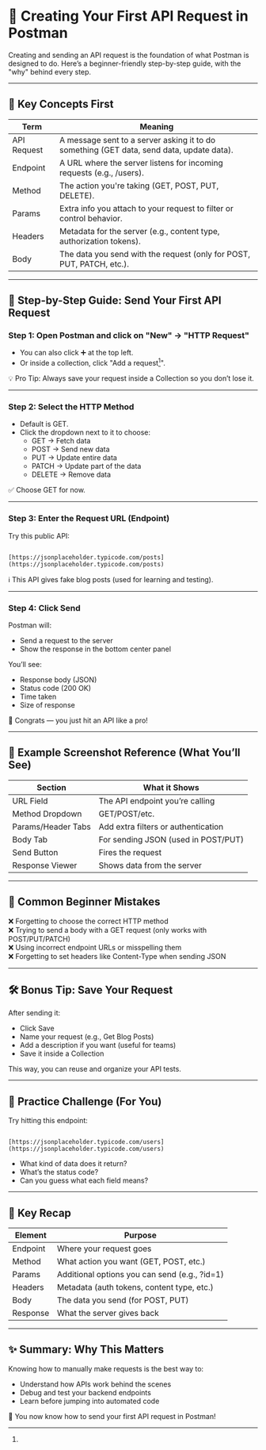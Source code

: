 # 🚀 Creating Your First API Request in Postman

Creating and sending an API request is the foundation of what Postman is designed to do. Here’s a beginner-friendly step-by-step guide, with the "why" behind every step.

---

## 🧠 Key Concepts First

| Term        | Meaning                                                                                  |
| ----------- | ---------------------------------------------------------------------------------------- |
| API Request | A message sent to a server asking it to do something (GET data, send data, update data). |
| Endpoint    | A URL where the server listens for incoming requests (e.g., /users).                     |
| Method      | The action you're taking (GET, POST, PUT, DELETE).                                       |
| Params      | Extra info you attach to your request to filter or control behavior.                     |
| Headers     | Metadata for the server (e.g., content type, authorization tokens).                      |
| Body        | The data you send with the request (only for POST, PUT, PATCH, etc.).                    |

---

## 🧱 Step-by-Step Guide: Send Your First API Request

### Step 1: Open Postman and click on "New" → "HTTP Request"
- You can also click ➕ at the top left.
- Or inside a collection, click "Add a request[^1]".

💡 Pro Tip: Always save your request inside a Collection so you don’t lose it.

---

### Step 2: Select the HTTP Method
- Default is GET.
- Click the dropdown next to it to choose:
  - GET → Fetch data
  - POST → Send new data
  - PUT → Update entire data
  - PATCH → Update part of the data
  - DELETE → Remove data

✅ Choose GET for now.

---

### Step 3: Enter the Request URL (Endpoint)
Try this public API:

```

[https://jsonplaceholder.typicode.com/posts](https://jsonplaceholder.typicode.com/posts)

```

ℹ️ This API gives fake blog posts (used for learning and testing).

---

### Step 4: Click Send
Postman will:

- Send a request to the server
- Show the response in the bottom center panel

You’ll see:
- Response body (JSON)
- Status code (200 OK)
- Time taken
- Size of response

🎉 Congrats — you just hit an API like a pro!

---

## 🧪 Example Screenshot Reference (What You’ll See)

| Section             | What it Shows                                               |
|---------------------|-------------------------------------------------------------|
| URL Field           | The API endpoint you’re calling                             |
| Method Dropdown     | GET/POST/etc.                                               |
| Params/Header Tabs  | Add extra filters or authentication                         |
| Body Tab            | For sending JSON (used in POST/PUT)                         |
| Send Button         | Fires the request                                           |
| Response Viewer     | Shows data from the server                                  |

---

## 🧠 Common Beginner Mistakes

❌ Forgetting to choose the correct HTTP method  
❌ Trying to send a body with a GET request (only works with POST/PUT/PATCH)  
❌ Using incorrect endpoint URLs or misspelling them  
❌ Forgetting to set headers like Content-Type when sending JSON

---

## 🛠️ Bonus Tip: Save Your Request

After sending it:

- Click Save
- Name your request (e.g., Get Blog Posts)
- Add a description if you want (useful for teams)
- Save it inside a Collection

This way, you can reuse and organize your API tests.

---

## 🔁 Practice Challenge (For You)

Try hitting this endpoint:
```

[https://jsonplaceholder.typicode.com/users](https://jsonplaceholder.typicode.com/users)

```
- What kind of data does it return?
- What’s the status code?
- Can you guess what each field means?

---

## 🧠 Key Recap

| Element    | Purpose                                                 |
|------------|---------------------------------------------------------|
| Endpoint   | Where your request goes                                 |
| Method     | What action you want (GET, POST, etc.)                  |
| Params     | Additional options you can send (e.g., ?id=1)           |
| Headers    | Metadata (auth tokens, content type, etc.)              |
| Body       | The data you send (for POST, PUT)                       |
| Response   | What the server gives back                              |

---

## ✨ Summary: Why This Matters

Knowing how to manually make requests is the best way to:

- Understand how APIs work behind the scenes
- Debug and test your backend endpoints
- Learn before jumping into automated code

🧠 You now know how to send your first API request in Postman!

[^1]: 

[^2]: Very imp p

